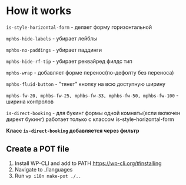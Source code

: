 # How it works

`is-style-horizontal-form` - делает форму горизонтальной

`mphbs-hide-labels` - убирает лейблы

`mphbs-no-paddings` - убирает паддинги

`mphbs-hide-rf-tip` - убирает реквайред филдс тип

`mphbs-wrap` - добавляет форме перенос(по-дефолту без переноса)

`mphbs-fluid-button` - "тянет" кнопку на всю доступную ширину

`mphbs-fw-20, mphbs-fw-25, mphbs-fw-33, mphbs-fw-50, mphbs-fw-100` - ширина контролов

`is-direct-booking` - для букинг формы одной комнаты(если включен директ букинг) работает только с классом is-style-horizontal-form

**Класс `is-direct-booking` добавляется через фильтр**

## Create a POT file
1. Install WP-CLI and add to PATH https://wp-cli.org/#installing
1. Navigate to ./languages
1. Run `wp i18n make-pot ./..`

